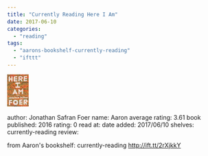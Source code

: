 ```yaml
---
title: "Currently Reading Here I Am"
date: 2017-06-10
categories: 
  - "reading"
tags: 
  - "aarons-bookshelf-currently-reading"
  - "ifttt"
---
```


![Here I Am](images/2rXejZF)

author: Jonathan Safran Foer name: Aaron average rating: 3.61 book published: 2016 rating: 0 read at: date added: 2017/06/10 shelves: currently-reading review:

from Aaron's bookshelf: currently-reading http://ift.tt/2rXjkkY

